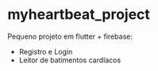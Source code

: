 # myheartbeat_project

Pequeno projeto em flutter + firebase:
- Registro e Login
- Leitor de batimentos cardíacos